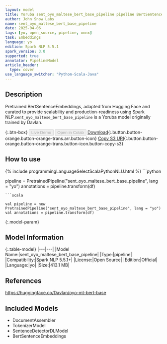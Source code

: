 ```yaml
---
layout: model
title: Yoruba sent_oyo_maltese_bert_base_pipeline pipeline BertSentenceEmbeddings from Davlan
author: John Snow Labs
name: sent_oyo_maltese_bert_base_pipeline
date: 2025-04-06
tags: [yo, open_source, pipeline, onnx]
task: Embeddings
language: yo
edition: Spark NLP 5.5.1
spark_version: 3.0
supported: true
annotator: PipelineModel
article_header:
  type: cover
use_language_switcher: "Python-Scala-Java"
---
```


## Description

Pretrained BertSentenceEmbeddings, adapted from Hugging Face and curated to provide scalability and production-readiness using Spark NLP.`sent_oyo_maltese_bert_base_pipeline` is a Yoruba model originally trained by Davlan.

{:.btn-box}
<button class="button button-orange" disabled>Live Demo</button>
<button class="button button-orange" disabled>Open in Colab</button>
[Download](https://s3.amazonaws.com/auxdata.johnsnowlabs.com/public/models/sent_oyo_maltese_bert_base_pipeline_yo_5.5.1_3.0_1743912133833.zip){:.button.button-orange.button-orange-trans.arr.button-icon}
[Copy S3 URI](s3://auxdata.johnsnowlabs.com/public/models/sent_oyo_maltese_bert_base_pipeline_yo_5.5.1_3.0_1743912133833.zip){:.button.button-orange.button-orange-trans.button-icon.button-copy-s3}

## How to use



<div class="tabs-box" markdown="1">
{% include programmingLanguageSelectScalaPythonNLU.html %}
```python

pipeline = PretrainedPipeline("sent_oyo_maltese_bert_base_pipeline", lang = "yo")
annotations =  pipeline.transform(df)   

```
```scala

val pipeline = new PretrainedPipeline("sent_oyo_maltese_bert_base_pipeline", lang = "yo")
val annotations = pipeline.transform(df)

```
</div>

{:.model-param}
## Model Information

{:.table-model}
|---|---|
|Model Name:|sent_oyo_maltese_bert_base_pipeline|
|Type:|pipeline|
|Compatibility:|Spark NLP 5.5.1+|
|License:|Open Source|
|Edition:|Official|
|Language:|yo|
|Size:|413.1 MB|

## References

https://huggingface.co/Davlan/oyo-mt-bert-base

## Included Models

- DocumentAssembler
- TokenizerModel
- SentenceDetectorDLModel
- BertSentenceEmbeddings